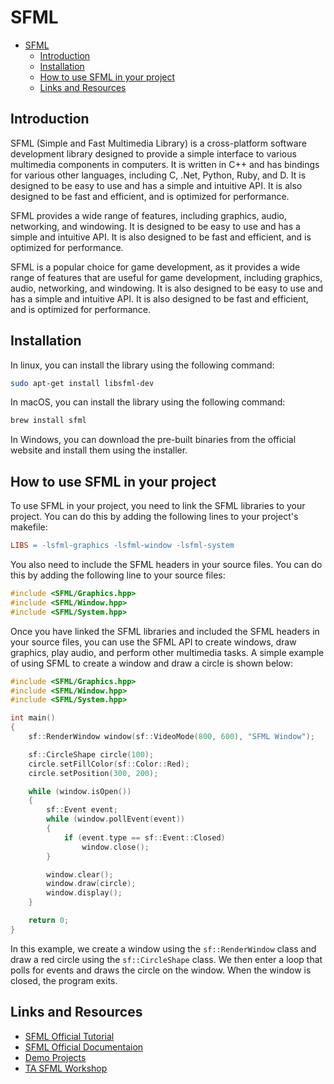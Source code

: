 # SFML

- [SFML](#sfml)
  - [Introduction](#introduction)
  - [Installation](#installation)
  - [How to use SFML in your project](#how-to-use-sfml-in-your-project)
  - [Links and Resources](#links-and-resources)

## Introduction

SFML (Simple and Fast Multimedia Library) is a cross-platform software development library designed to provide a simple interface to various multimedia components in computers. It is written in C++ and has bindings for various other languages, including C, .Net, Python, Ruby, and D. It is designed to be easy to use and has a simple and intuitive API. It is also designed to be fast and efficient, and is optimized for performance.

SFML provides a wide range of features, including graphics, audio, networking, and windowing. It is designed to be easy to use and has a simple and intuitive API. It is also designed to be fast and efficient, and is optimized for performance.

SFML is a popular choice for game development, as it provides a wide range of features that are useful for game development, including graphics, audio, networking, and windowing. It is also designed to be easy to use and has a simple and intuitive API. It is also designed to be fast and efficient, and is optimized for performance.

## Installation

In linux, you can install the library using the following command:

```bash
sudo apt-get install libsfml-dev
```

In macOS, you can install the library using the following command:

```bash
brew install sfml
```

In Windows, you can download the pre-built binaries from the official website and install them using the installer.

## How to use SFML in your project

To use SFML in your project, you need to link the SFML libraries to your project. You can do this by adding the following lines to your project's makefile:

```makefile
LIBS = -lsfml-graphics -lsfml-window -lsfml-system
```

You also need to include the SFML headers in your source files. You can do this by adding the following line to your source files:

```cpp
#include <SFML/Graphics.hpp>
#include <SFML/Window.hpp>
#include <SFML/System.hpp>
```

Once you have linked the SFML libraries and included the SFML headers in your source files, you can use the SFML API to create windows, draw graphics, play audio, and perform other multimedia tasks. A simple example of using SFML to create a window and draw a circle is shown below:

```cpp
#include <SFML/Graphics.hpp>
#include <SFML/Window.hpp>
#include <SFML/System.hpp>

int main()
{
    sf::RenderWindow window(sf::VideoMode(800, 600), "SFML Window");

    sf::CircleShape circle(100);
    circle.setFillColor(sf::Color::Red);
    circle.setPosition(300, 200);

    while (window.isOpen())
    {
        sf::Event event;
        while (window.pollEvent(event))
        {
            if (event.type == sf::Event::Closed)
                window.close();
        }

        window.clear();
        window.draw(circle);
        window.display();
    }

    return 0;
}
```

In this example, we create a window using the `sf::RenderWindow` class and draw a red circle using the `sf::CircleShape` class. We then enter a loop that polls for events and draws the circle on the window. When the window is closed, the program exits.

## Links and Resources

- [SFML Official Tutorial](https://www.sfml-dev.org/tutorials/2.6/)
- [SFML Official Documentaion](https://www.sfml-dev.org/documentation/2.6.1/)
- [Demo Projects](./Demo/)
- [TA SFML Workshop](https://www.aparat.com/v/HKoV9)
